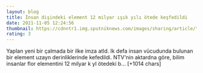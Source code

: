 ```yaml
--- 
layout: blog
title: İnsan dişindeki element 12 milyar ışık yılı ötede keşfedildi
date: 2021-11-05 12:24:56
thumbnail: https://cdnntr1.img.sputniknews.com/images/sharing/article/tur/1050516049.jpg?10505155031636115839
rating: 3
---
```

Yaplan yeni bir çalmada bir ilke imza atld. lk defa insan vücudunda bulunan bir element uzayn derinliklerinde kefedildi. NTV'nin aktardna göre, bilim insanlar flor elementini 12 milyar k yl ötedeki b… [+1014 chars]